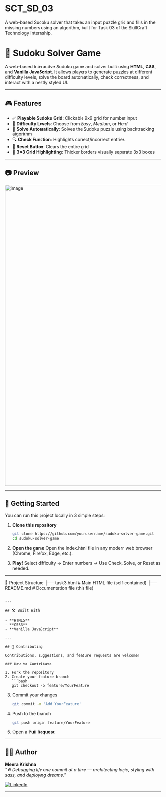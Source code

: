 # SCT_SD_03
A web-based Sudoku solver that takes an input puzzle grid and fills in the missing numbers using an algorithm, built for Task 03 of the SkillCraft Technology Internship.
# 🧠 Sudoku Solver Game

A web-based interactive Sudoku game and solver built using **HTML**, **CSS**, and **Vanilla JavaScript**. It allows players to generate puzzles at different difficulty levels, solve the board automatically, check correctness, and interact with a neatly styled UI.

---

## 🎮 Features

- ✅ **Playable Sudoku Grid**: Clickable 9x9 grid for number input
- 🔢 **Difficulty Levels**: Choose from *Easy*, *Medium*, or *Hard*
- 🧠 **Solve Automatically**: Solves the Sudoku puzzle using backtracking algorithm
- 🔍 **Check Function**: Highlights correct/incorrect entries
- 🔄 **Reset Button**: Clears the entire grid
- 📏 **3×3 Grid Highlighting**: Thicker borders visually separate 3x3 boxes

---

## 📷 Preview

<img width="1918" height="971" alt="image" src="https://github.com/user-attachments/assets/d8ef29b5-c6be-41dd-99bb-15fe219baf16" />


---

## 🚀 Getting Started

You can run this project locally in 3 simple steps:

1. **Clone this repository**  
   ```bash
   git clone https://github.com/yourusername/sudoku-solver-game.git
   cd sudoku-solver-game
2. **Open the game**
Open the index.html file in any modern web browser (Chrome, Firefox, Edge, etc.).

3. **Play!**
Select difficulty → Enter numbers → Use Check, Solve, or Reset as needed.

---
📁 Project Structure
├── task3.html         # Main HTML file (self-contained)
├── README.md          # Documentation file (this file)
```

---

## 🛠 Built With

- **HTML5**
- **CSS3**
- **Vanilla JavaScript**

---

## 🙌 Contributing

Contributions, suggestions, and feature requests are welcome!

### How to Contribute

1. Fork the repository  
2. Create your feature branch  
   ```bash
   git checkout -b feature/YourFeature
   ```
3. Commit your changes  
   ```bash
   git commit -m 'Add YourFeature'
   ```
4. Push to the branch  
   ```bash
   git push origin feature/YourFeature
   ```
5. Open a **Pull Request**

---


## 👩‍💻 Author

**Meera Krishna**  
_“⚙️ Debugging life one commit at a time — architecting logic, styling with sass, and deploying dreams.”_

[![LinkedIn](https://img.shields.io/badge/LinkedIn-blue?logo=linkedin&style=flat-square)](https://www.linkedin.com/in/meera-krishna)

---








